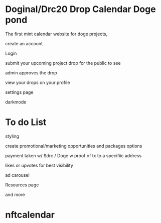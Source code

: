 # Doginal/Drc20 Drop Calendar Doge pond 
The first mint calendar website for doge projects,

create an account

Login

submit your upcoming project drop for the public to see

admin approves the drop

view your drops on your profile

settings page

darkmode

# To do List

styling

create promotional/marketing opportunities and packages options

payment taken w/ $drc / Doge  w proof of tx to a specifiic address

likes or upvotes for best visibility

ad carousel

Resources page

and more

# nftcalendar
